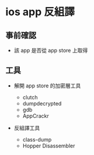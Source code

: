 # ios app 反組譯

## 事前確認
- 該 app 是否從 app store 上取得

## 工具

- 解開 app store 的加密層工具
	- clutch
	- dumpdecrypted
	- gdb
	- AppCrackr

- 反組譯工具
	- class-dump
	- Hopper Disassembler
